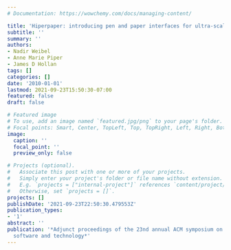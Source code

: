 ```yaml
---
# Documentation: https://wowchemy.com/docs/managing-content/

title: 'Hiperpaper: introducing pen and paper interfaces for ultra-scale wall displays'
subtitle: ''
summary: ''
authors:
- Nadir Weibel
- Anne Marie Piper
- James D Hollan
tags: []
categories: []
date: '2010-01-01'
lastmod: 2021-09-23T15:50:30-07:00
featured: false
draft: false

# Featured image
# To use, add an image named `featured.jpg/png` to your page's folder.
# Focal points: Smart, Center, TopLeft, Top, TopRight, Left, Right, BottomLeft, Bottom, BottomRight.
image:
  caption: ''
  focal_point: ''
  preview_only: false

# Projects (optional).
#   Associate this post with one or more of your projects.
#   Simply enter your project's folder or file name without extension.
#   E.g. `projects = ["internal-project"]` references `content/project/deep-learning/index.md`.
#   Otherwise, set `projects = []`.
projects: []
publishDate: '2021-09-23T22:50:30.479553Z'
publication_types:
- '1'
abstract: ''
publication: '*Adjunct proceedings of the 23nd annual ACM symposium on User interface
  software and technology*'
---
```


